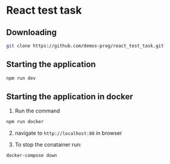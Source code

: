 # React test task

## Downloading

```bash
git clone https://github.com/demos-prog/react_test_task.git
```

## Starting the application

```bash
npm run dev
```

## Starting the application in docker

1. Run the command

```bash
npm run docker
```

2. navigate to `http://localhost:80` in browser

3. To stop the conatainer run:

```bash
docker-compose down
```